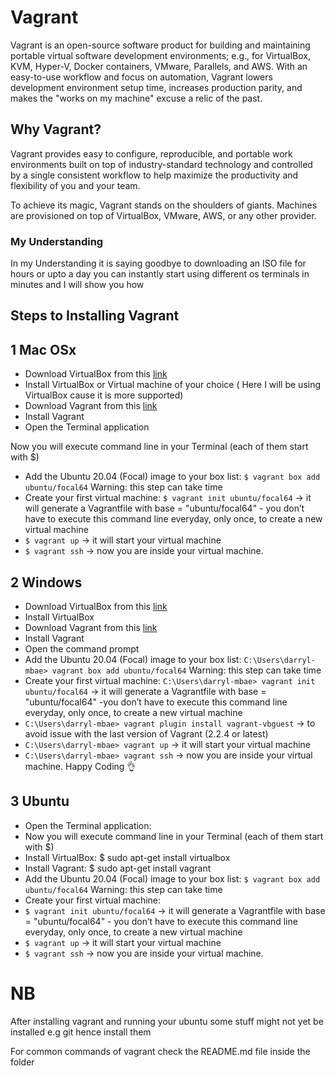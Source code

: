 # Vagrant 
Vagrant is an open-source software product for building and maintaining portable virtual software development environments; e.g., for VirtualBox, KVM, Hyper-V, Docker containers, VMware, Parallels, and AWS.
With an easy-to-use workflow and focus on automation, Vagrant lowers development environment setup time, increases production parity, and makes the "works on my machine" excuse a relic of the past.

## Why Vagrant?
Vagrant provides easy to configure, reproducible, and portable work environments built on top of industry-standard technology and controlled by a single consistent workflow to help maximize the productivity and flexibility of you and your team.

To achieve its magic, Vagrant stands on the shoulders of giants. Machines are provisioned on top of VirtualBox, VMware, AWS, or any other provider. 

### My Understanding 
In my Understanding it is saying goodbye to downloading an ISO file for hours or upto a day you can instantly start using different os terminals in minutes and I will show you how 

## Steps to Installing Vagrant
## 1 Mac OSx
* Download VirtualBox from this [link](https://www.virtualbox.org/wiki/Downloads)
* Install VirtualBox or Virtual machine of your choice ( Here I will be using VirtualBox cause it is more supported)
* Download Vagrant from this [link](https://developer.hashicorp.com/vagrant/downloads)
* Install Vagrant
* Open the Terminal application

Now you will execute command line in your Terminal (each of them start with $)
* Add the Ubuntu 20.04 (Focal) image to your box list: 
```$ vagrant box add ubuntu/focal64```
Warning: this step can take time
* Create your first virtual machine:
```$ vagrant init ubuntu/focal64```  -> it will generate a Vagrantfile with base = "ubuntu/focal64" - you don’t have to execute this command line everyday, only once, to create a new virtual machine
* ```$ vagrant up``` -> it will start your virtual machine
* ```$ vagrant ssh``` -> now you are inside your virtual machine.

## 2 Windows
* Download VirtualBox from this [link](https://www.virtualbox.org/wiki/Downloads)
* Install VirtualBox
* Download Vagrant from this [link](https://developer.hashicorp.com/vagrant/downloads)
* Install Vagrant
* Open the command prompt
* Add the Ubuntu 20.04 (Focal) image to your box list:
```C:\Users\darryl-mbae> vagrant box add ubuntu/focal64``` Warning: this step can take time
* Create your first virtual machine:
```C:\Users\darryl-mbae> vagrant init ubuntu/focal64``` -> it will generate a Vagrantfile with base = "ubuntu/focal64" -you don’t have to execute this command line everyday, only once, to create a new virtual machine
* ```C:\Users\darryl-mbae> vagrant plugin install vagrant-vbguest``` -> to avoid issue with the last version of Vagrant (2.2.4 or latest)
* ```C:\Users\darryl-mbae> vagrant up``` -> it will start your virtual machine
* ```C:\Users\darryl-mbae> vagrant ssh``` -> now you are inside your virtual machine. Happy Coding 👌

## 3 Ubuntu
* Open the Terminal application:
* Now you will execute command line in your Terminal (each of them start with $)
* Install VirtualBox: $ sudo apt-get install virtualbox
* Install Vagrant: $ sudo apt-get install vagrant
* Add the Ubuntu 20.04 (Focal) image to your box list: ```$ vagrant box add ubuntu/focal64``` Warning: this step can take time
* Create your first virtual machine:
* ```$ vagrant init ubuntu/focal64``` -> it will generate a Vagrantfile with base = "ubuntu/focal64" - you don’t have to execute this command line everyday, only once, to create a new virtual machine
* ```$ vagrant up``` -> it will start your virtual machine
* ```$ vagrant ssh``` -> now you are inside your virtual machine.


# NB
After installing vagrant and running your ubuntu some stuff might not yet be installed e.g git hence install them

For common commands of vagrant check the README.md file inside the folder
